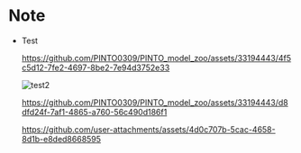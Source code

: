 # Note

- Test

  https://github.com/PINTO0309/PINTO_model_zoo/assets/33194443/4f5c5d12-7fe2-4697-8be2-7e94d3752e33

  ![test2](https://github.com/PINTO0309/PINTO_model_zoo/assets/33194443/03d987fe-fb31-4e7d-8608-7efda4a7c898)

  https://github.com/PINTO0309/PINTO_model_zoo/assets/33194443/d8dfd24f-7af1-4865-a760-56c490d186f1

  https://github.com/user-attachments/assets/4d0c707b-5cac-4658-8d1b-e8ded8668595

